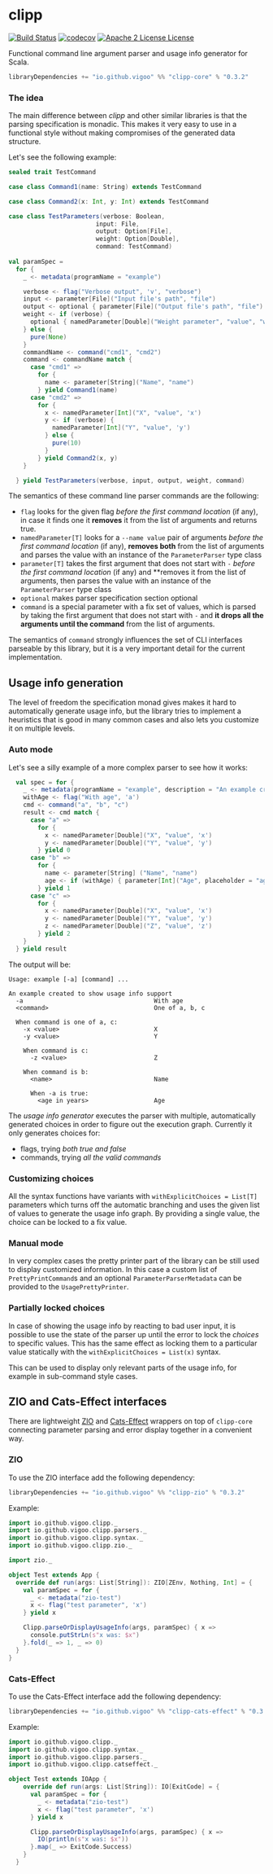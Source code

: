 # clipp
[![Build Status](https://travis-ci.org/vigoo/clipp.svg?branch=master)](https://travis-ci.org/vigoo/clipp)
[![codecov](https://codecov.io/gh/vigoo/clipp/branch/master/graph/badge.svg)](https://codecov.io/gh/vigoo/clipp)
[![Apache 2 License License](http://img.shields.io/badge/license-APACHE2-blue.svg)](http://www.apache.org/licenses/LICENSE-2.0)

Functional command line argument parser and usage info generator for Scala.

```scala
libraryDependencies += "io.github.vigoo" %% "clipp-core" % "0.3.2"
```

### The idea
The main difference between *clipp* and other similar libraries is that the parsing specification is monadic. 
This makes it very easy to use in a functional style without making compromises of the generated data structure.

Let's see the following example:

```scala
sealed trait TestCommand

case class Command1(name: String) extends TestCommand

case class Command2(x: Int, y: Int) extends TestCommand

case class TestParameters(verbose: Boolean,
                        input: File,
                        output: Option[File],
                        weight: Option[Double],
                        command: TestCommand)
                        
val paramSpec =
  for {
    _ <- metadata(programName = "example")

    verbose <- flag("Verbose output", 'v', "verbose")
    input <- parameter[File]("Input file's path", "file")
    output <- optional { parameter[File]("Output file's path", "file") }
    weight <- if (verbose) {
      optional { namedParameter[Double]("Weight parameter", "value", "weight") }
    } else {
      pure(None)
    }
    commandName <- command("cmd1", "cmd2")
    command <- commandName match {
      case "cmd1" =>
        for {
          name <- parameter[String]("Name", "name")
        } yield Command1(name)
      case "cmd2" =>
        for {
          x <- namedParameter[Int]("X", "value", 'x')
          y <- if (verbose) {
            namedParameter[Int]("Y", "value", 'y')
          } else {
            pure(10)
          }
        } yield Command2(x, y)
    }

  } yield TestParameters(verbose, input, output, weight, command)
```

The semantics of these command line parser commands are the following:
- `flag` looks for the given flag *before the first command location* (if any), in case it finds one it **removes** it from the list of arguments and returns true.
- `namedParameter[T]` looks for a `--name value` pair of arguments *before the first command location* (if any), **removes both** from the list of arguments and parses the value with an instance of the `ParameterParser` type class
- `parameter[T]` takes the first argument that does not start with `-` *before the first command location* (if any) and **removes it from the list of arguments, then parses the value with an instance of the `ParameterParser` type class
- `optional` makes parser specification section optional
- `command` is a special parameter with a fix set of values, which is parsed by taking the first argument that does not start with `-` and **it drops all the arguments until the command** from the list of arguments.

The semantics of `command` strongly influences the set of CLI interfaces parseable by this library, but it is
a very important detail for the current implementation.    

## Usage info generation
The level of freedom the specification monad gives makes it hard to automatically generate usage info, 
but the library tries to implement a heuristics that is good in many common cases and also lets you 
customize it on multiple levels.


### Auto mode

Let's see a silly example of a more complex parser to see how it works:
```scala
  val spec = for {
    _ <- metadata(programName = "example", description = "An example created to show usage info support")
    withAge <- flag("With age", 'a')
    cmd <- command("a", "b", "c")
    result <- cmd match {
      case "a" =>
        for {
          x <- namedParameter[Double]("X", "value", 'x')
          y <- namedParameter[Double]("Y", "value", 'y')
        } yield 0
      case "b" =>
        for {
          name <- parameter[String] ("Name", "name")
          age <- if (withAge) { parameter[Int]("Age", placeholder = "age in years") } else { pure(0) }
        } yield 1
      case "c" =>
        for {
          x <- namedParameter[Double]("X", "value", 'x')
          y <- namedParameter[Double]("Y", "value", 'y')
          z <- namedParameter[Double]("Z", "value", 'z')
        } yield 2
    }
  } yield result
```

The output will be:
```plain
Usage: example [-a] [command] ...

An example created to show usage info support
  -a                                    With age
  <command>                             One of a, b, c

  When command is one of a, c:
    -x <value>                          X
    -y <value>                          Y

    When command is c:
      -z <value>                        Z

    When command is b:
      <name>                            Name

      When -a is true:
        <age in years>                  Age
```

The *usage info generator* executes the parser with multiple, automatically generated choices
in order to figure out the execution graph. Currently it only generates choices for:

- flags, trying *both true and false*
- commands, trying *all the valid commands*

### Customizing choices

All the syntax functions have variants with `withExplicitChoices = List[T]` parameters which turns
off the automatic branching and uses the given list of values to generate the usage info graph. By
providing a single value, the choice can be locked to a fix value.

### Manual mode

In very complex cases the pretty printer part of the library can be still used to display
customized information. In this case a custom list of `PrettyPrintCommand`s and an optional
`ParameterParserMetadata` can be provided to the `UsagePrettyPrinter`.

### Partially locked choices
In case of showing the usage info by reacting to bad user input, it is possible to use the state of the
parser up until the error to lock the *choices* to specific values. This has the same effect as
locking them to a particular value statically with the `withExplicitChoices = List(x)` syntax.

This can be used to display only relevant parts of the usage info, for example in sub-command
style cases.

## ZIO and Cats-Effect interfaces
There are lightweight [ZIO](https://zio.dev/) and [Cats-Effect](https://typelevel.org/cats-effect/) wrappers on top of `clipp-core`
connecting parameter parsing and error display together in a convenient way. 

### ZIO
To use the ZIO interface add the following dependency:

```scala
libraryDependencies += "io.github.vigoo" %% "clipp-zio" % "0.3.2"
```

Example:
```scala
import io.github.vigoo.clipp._
import io.github.vigoo.clipp.parsers._
import io.github.vigoo.clipp.syntax._
import io.github.vigoo.clipp.zio._

import zio._

object Test extends App {
  override def run(args: List[String]): ZIO[ZEnv, Nothing, Int] = {
    val paramSpec = for {
      _ <- metadata("zio-test")
      x <- flag("test parameter", 'x')
    } yield x

    Clipp.parseOrDisplayUsageInfo(args, paramSpec) { x =>
      console.putStrLn(s"x was: $x")
    }.fold(_ => 1, _ => 0)
  }
} 
```

### Cats-Effect

To use the Cats-Effect interface add the following dependency:

```scala
libraryDependencies += "io.github.vigoo" %% "clipp-cats-effect" % "0.3.2"
```

Example:
```scala
import io.github.vigoo.clipp._
import io.github.vigoo.clipp.syntax._
import io.github.vigoo.clipp.parsers._
import io.github.vigoo.clipp.catseffect._

object Test extends IOApp {
    override def run(args: List[String]): IO[ExitCode] = {
      val paramSpec = for {
        _ <- metadata("zio-test")
        x <- flag("test parameter", 'x')
      } yield x

      Clipp.parseOrDisplayUsageInfo(args, paramSpec) { x =>
        IO(println(s"x was: $x"))
      }.map(_ => ExitCode.Success)
    }
  }
```
